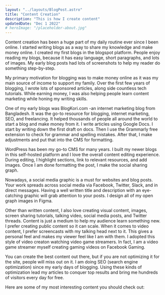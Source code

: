 ```yaml
---
layout: "../layouts/BlogPost.astro"
title: "Content Creation"
description: "This is how I create content"
updatedDate: "Dec 1 2022"
# heroImage: "/placeholder-about.jpg"
---
```


Content creation has been a huge part of my daily routine ever since I been online. I started writing blogs as a way to share my knowledge and make money online. I created my first blogs in the blogspot platform. People enjoy reading my blogs, because it has easy language, short paragraphs, and lots of images. My early blog posts had lots of screenshots to help my reader do something step-by-step.

My primary motivation for blogging was to make money online as it was my main source of income to support my family. Over the first few years of blogging, I wrote lots of sponsored articles, along side countless tech tutorials. While earning money, I was also helping people learn content marketing while honing my writing skills.

One of my early blogs was BlogKori.com -an internet marketing blog from Bangladesh. It was the go-to resource for blogging, internet marketing, SEO, and freelancing. It helped thousands of people all around the world to start a blog and make money from it.
I write articles using Google Docs. I start by writing down the first draft on docs. Then I use the Grammarly free extension to check for grammar and spelling mistakes. After that, I make adjustments and put that into the CMS for formatting.

WordPress has been my go-to CMS for many years. I built my newer blogs in this self-hosted platform and I love the overall content editing experience. During editing, I highlight sections, link to relevant resources, and add images. Once I am done formatting the post, I make the social sharing graph.

Nowadays, a social media graphic is a must for websites and blog posts. Your work spreads across social media via Facebook, Twitter, Slack, and in direct messages. Having a well written title and description with an eye-catching graphic will grab attention to your posts. I design all of my open graph images in Figma.

Other than written content, I also love creating visual content, images, screen sharing tutorials, talking video, social media posts, and Twitter threads. Content is just a medium to help my audience learn something new. I prefer creating public content so it can scale.
When it comes to video content, I prefer screencasts with my talking head next to it. This gives a personal feel and makes my viewer feel like I am with them. I adopted this style of video creaton watching video game streamers. In fact, I am a video game streamer myself creating gaming videos on Facebook Gaming.

You can create the best content out there, but if you are not optimizing it for the site, people will miss out on it. I am doing SEO (search engine optimization) since my early days of blogging. Using these kinds of optimization lead my articles to conquer top results and bring me hundreds of visitors every day for free.

Here are some of my most interesting content you should check out:


